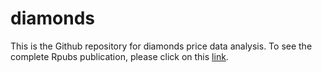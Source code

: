 # diamonds
This is the Github repository for diamonds price data analysis. To see the complete Rpubs publication, please click on this [link](https://rpubs.com/yl3413/205016).
